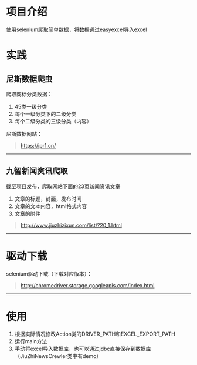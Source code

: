 # 项目介绍

使用selenium爬取简单数据，将数据通过easyexcel导入excel

# 实践

## 尼斯数据爬虫

爬取商标分类数据：

1. 45类一级分类
2. 每个一级分类下的二级分类
3. 每个二级分类的三级分类（内容）

尼斯数据网站：

> https://ipr1.cn/

---

## 九智新闻资讯爬取

截至项目发布，爬取网站下面的23页新闻资讯文章

1. 文章的标题，封面，发布时间
2. 文章的文本内容，html格式内容
3. 文章的附件

> http://www.jiuzhizixun.com/list/?20_1.html

---

# 驱动下载

selenium驱动下载（下载对应版本）：

> http://chromedriver.storage.googleapis.com/index.html

---

# 使用

1. 根据实际情况修改Action类的DRIVER_PATH和EXCEL_EXPORT_PATH
2. 运行main方法
3. 手动将excel导入数据库，也可以通过jdbc直接保存到数据库（JiuZhiNewsCrewler类中有demo）